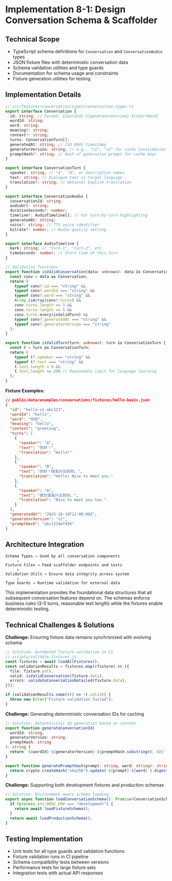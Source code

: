 # Implementation 8-1: Design Conversation Schema & Scaffolder

## Technical Scope

- TypeScript schema definitions for `Conversation` and `ConversationAudio` types
- JSON fixture files with deterministic conversation data
- Schema validation utilities and type guards
- Documentation for schema usage and constraints
- Fixture generation utilities for testing

## Implementation Details

```typescript
// src/features/conversation/types/conversation.types.ts
export interface Conversation {
  id: string; // Format: ${wordId}-${generatorVersion}-${shortHash}
  wordId: string;
  word: string;
  meaning?: string;
  context?: string;
  turns: ConversationTurn[];
  generatedAt: string; // ISO 8601 timestamp
  generatorVersion: string; // e.g., "v1", "v2" for cache invalidation
  promptHash?: string; // Hash of generation prompt for cache keys
}

export interface ConversationTurn {
  speaker: string; // "A", "B", or descriptive names
  text: string; // Dialogue text in target language
  translation?: string; // Optional English translation
}

export interface ConversationAudio {
  conversationId: string;
  audioUrl: string;
  durationSeconds?: number;
  timeline?: AudioTimeline[]; // For turn-by-turn highlighting
  generatedAt: string;
  voice?: string; // TTS voice identifier
  bitrate?: number; // Audio quality setting
}

export interface AudioTimeline {
  mark: string; // "turn-1", "turn-2", etc.
  timeSeconds: number; // Start time of this turn
}

// Validation functions
export function isValidConversation(data: unknown): data is Conversation {
  const conv = data as Conversation;
  return (
    typeof conv?.id === "string" &&
    typeof conv?.wordId === "string" &&
    typeof conv?.word === "string" &&
    Array.isArray(conv?.turns) &&
    conv.turns.length >= 3 &&
    conv.turns.length <= 5 &&
    conv.turns.every(isValidTurn) &&
    typeof conv?.generatedAt === "string" &&
    typeof conv?.generatorVersion === "string"
  );
}

export function isValidTurn(turn: unknown): turn is ConversationTurn {
  const t = turn as ConversationTurn;
  return (
    typeof t?.speaker === "string" &&
    typeof t?.text === "string" &&
    t.text.length > 0 &&
    t.text.length <= 200 // Reasonable limit for language learning
  );
}
```

**Fixture Examples:**

```json
// public/data/examples/conversations/fixtures/hello-basic.json
{
  "id": "hello-v1-abc123",
  "wordId": "hello",
  "word": "你好",
  "meaning": "hello",
  "context": "greeting",
  "turns": [
    {
      "speaker": "A",
      "text": "你好！",
      "translation": "Hello!"
    },
    {
      "speaker": "B",
      "text": "你好！很高兴见到你。",
      "translation": "Hello! Nice to meet you."
    },
    {
      "speaker": "A",
      "text": "我也很高兴见到你。",
      "translation": "Nice to meet you too."
    }
  ],
  "generatedAt": "2025-10-10T12:00:00Z",
  "generatorVersion": "v1",
  "promptHash": "abc123def456"
}
```

## Architecture Integration

```
Schema Types → Used by all conversation components
     ↓
Fixture Files → Feed scaffolder endpoints and tests
     ↓
Validation Utils → Ensure data integrity across system
     ↓
Type Guards → Runtime validation for external data
```

This implementation provides the foundational data structures that all subsequent conversation features depend on. The schemas enforce business rules (3-5 turns, reasonable text length) while the fixtures enable deterministic testing.

## Technical Challenges & Solutions

**Challenge:** Ensuring fixture data remains synchronized with evolving schema

```typescript
// Solution: Automated fixture validation in CI
// scripts/validate-fixtures.js
const fixtures = await loadAllFixtures();
const validationResults = fixtures.map((fixture) => ({
  file: fixture.path,
  valid: isValidConversation(fixture.data),
  errors: validateConversationDetailed(fixture.data),
}));

if (validationResults.some((r) => !r.valid)) {
  throw new Error("Fixture validation failed");
}
```

**Challenge:** Generating deterministic conversation IDs for caching

```typescript
// Solution: Deterministic ID generation based on content
export function generateConversationId(
  wordId: string,
  generatorVersion: string,
  promptHash: string
): string {
  return `${wordId}-${generatorVersion}-${promptHash.substring(0, 8)}`;
}

export function generatePromptHash(prompt: string, word: string): string {
  return crypto.createHash("sha256").update(`${prompt}:${word}`).digest("hex");
}
```

**Challenge:** Supporting both development fixtures and production schemas

```typescript
// Solution: Environment-aware schema loading
export async function loadConversationSchema(): Promise<ConversationSchema> {
  if (process.env.NODE_ENV === "development") {
    return await loadFixtureSchema();
  }
  return await loadProductionSchema();
}
```

## Testing Implementation

- Unit tests for all type guards and validation functions
- Fixture validation runs in CI pipeline
- Schema compatibility tests between versions
- Performance tests for large fixture sets
- Integration tests with actual API responses
